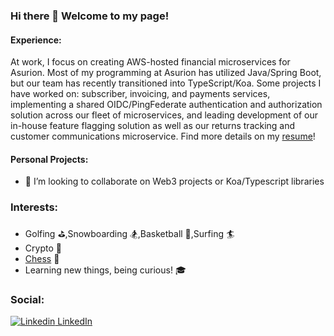 ### Hi there 👋 Welcome to my page!

#### Experience:

At work, I focus on creating AWS-hosted financial microservices for Asurion. Most of my programming at Asurion has utilized Java/Spring Boot, but our team has recently transitioned into TypeScript/Koa. Some projects I have worked on: subscriber, invoicing, and payments services, implementing a shared OIDC/PingFederate authentication and authorization solution across our fleet of microservices, and leading development of our in-house feature flagging solution as well as our returns tracking and customer communications microservice. Find more details on my [resume](https://www.github.com/kylemillar608/kylemillar608/resume/)!

#### Personal Projects:

- 👯 I’m looking to collaborate on Web3 projects or Koa/Typescript libraries

### Interests:
  - Golfing ⛳,Snowboarding 🏂,Basketball 🏀,Surfing 🏄
  - Crypto 🤖
  - [Chess](https://www.chess.com/member/kylemillar608) 👑
  - Learning new things, being curious! 🎓
  
### Social:  
[![Linkedin](https://i.stack.imgur.com/gVE0j.png) LinkedIn](https://www.linkedin.com/in/kyle-millar1/)

  
<!--
**kylemillar608/kylemillar608** is a ✨ _special_ ✨ repository because its `README.md` (this file) appears on your GitHub profile.

Here are some ideas to get you started:



- 👯 I’m looking to collaborate on ...
- 🤔 I’m looking for help with ...
- 💬 Ask me about ...

- 😄 Pronouns: ...
- ⚡ Fun fact: ...
-->
